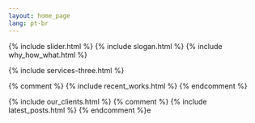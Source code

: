 ```yaml
--- 
layout: home_page
lang: pt-br
---
```


{% include slider.html %}
{% include slogan.html %}
{% include why_how_what.html %}

<div class="recentworks">
{% include services-three.html %}
</div>

{% comment %}
{% include recent_works.html %}
{% endcomment %}

{% include our_clients.html %}
{% comment %}
{% include latest_posts.html %}
{% endcomment %}e
